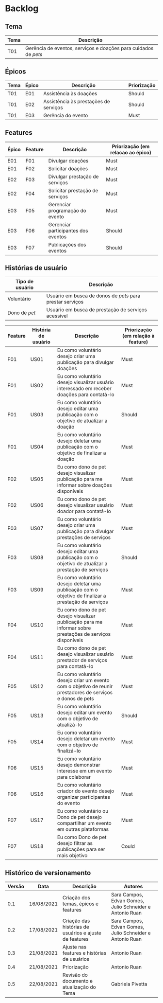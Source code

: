 # Backlog

## Tema

| Tema | Descrição |
| --- | ---|
| T01 | Gerência de eventos, serviços e doações para cuidados de *pets* |

## Épicos

| Tema | Épico | Descrição | Priorização |
| --- | --- | --- | --- |
| T01 | E01 | Assistência às doações | Should |
| T01 | E02 | Assistência às prestações de serviços | Should |
| T01 | E03 | Gerência do evento | Must |

## Features

| Épico | Feature | Descrição | Priorização (em relacao ao épico) |
| --- | --- | --- | --- |
| E01 | F01 | Divulgar doações | Must |
| E01 | F02 | Solicitar doações | Must |
| E02 | F03 | Divulgar prestação de serviços | Must |
| E02 | F04 | Solicitar prestação de serviços | Must |
| E03 | F05 | Gerenciar programação do evento | Must |
| E03 | F06 | Gerenciar participantes dos eventos | Should |
| E03 | F07 | Publicações dos eventos | Should |



## Histórias de usuário

| Tipo de usuário | Descrição |
| --- | --- |
| Voluntário | Usuário em busca de donos de *pets* para prestar serviços |
| Dono de *pet* | Usuário em busca de prestação de serviços acessível |

| Feature | História de usuário | Descrição | Priorização (em relação à feature) |
| --- | --- | --- | --- |
| F01 | US01 | Eu como voluntário desejo criar uma publicação para divulgar doações | Must |
| F01 | US02 | Eu como voluntário desejo visualizar usuário interessado em receber doações para contatá-lo | Must | 
| F01 | US03 | Eu como voluntário desejo editar uma publicação com o objetivo de atualizar a doação | Should |
| F01 | US04 | Eu como voluntário desejo deletar uma publicação com o objetivo de finalizar a doação | Must |
| F02 | US05 | Eu como dono de pet desejo visualizar publicação para me informar sobre doações disponíveis | Must |
| F02 | US06 | Eu como dono de pet desejo visualizar usuário doador para contatá-lo | Must |
| F03 | US07 | Eu como voluntário desejo criar uma publicação para divulgar prestações de serviços | Must |
| F03 | US08 | Eu como voluntário desejo editar uma publicação com o objetivo de atualizar a prestação de serviços | Should |
| F03 | US09 | Eu como voluntário desejo deletar uma publicação com o objetivo de finalizar a prestação de serviços | Must |
| F04 | US10 | Eu como dono de pet desejo visualizar publicação para me informar sobre prestações de serviços disponíveis | Must |
| F04 | US11 | Eu como dono de pet desejo visualizar usuário prestador de serviços para contatá-lo | Must |
| F05 | US12 | Eu como voluntário desejo criar um evento com o objetivo de reunir prestadores de serviços e donos de pets | Must |
| F05 | US13 | Eu como voluntário desejo editar um evento com o objetivo de atualizá-lo| Should |
| F05 | US14 | Eu como voluntário desejo deletar um evento com o objetivo de finalizá-lo | Must |
| F06 | US15 | Eu como voluntário desejo demonstrar interesse em um evento para colaborar | Must |
| F06 | US16 | Eu como voluntário criador do evento desejo organizar participantes do evento |  Must |
| F07 | US17 | Eu como voluntário ou Dono de pet desejo compartilhar um evento em outras plataformas | Must |
| F07 | US18 | Eu como Dono de pet desejo filtrar as publicações para ser mais objetivo | Could |



## Histórico de versionamento 

| Versão | Data | Descrição | Autores |
| --- | --- | --- | --- |
| 0.1 | 16/08/2021 | Criação dos temas, épicos e features | Sara Campos, Edvan Gomes, Julio Schneider e Antonio Ruan |
| 0.2 | 17/08/2021 | Criação das histórias de usuários e ajuste de features | Sara Campos, Edvan Gomes, Julio Schneider e Antonio Ruan |
| 0.3 | 21/08/2021 | Ajuste nas features e histórias de usuários | Antonio Ruan |
| 0.4 | 21/08/2021 | Priorização | Antonio Ruan |
| 0.5 | 22/08/2021 | Revisão do documento e atualização do Tema | Gabriela Pivetta |
